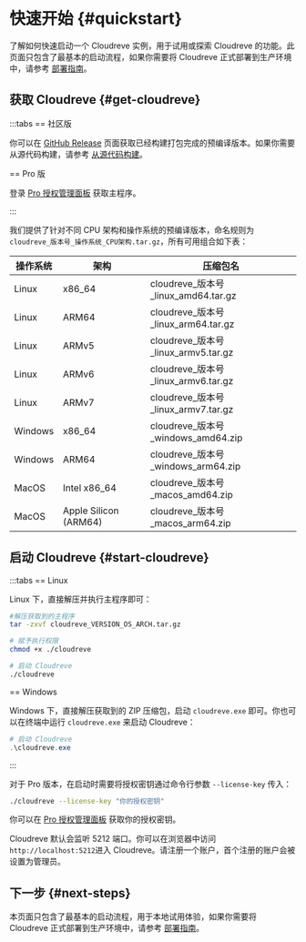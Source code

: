 # 快速开始 {#quickstart}

了解如何快速启动一个 Cloudreve 实例，用于试用或探索 Cloudreve 的功能。此页面只包含了最基本的启动流程，如果你需要将 Cloudreve 正式部署到生产环境中，请参考 [部署指南](./deploy/index)。

## 获取 Cloudreve {#get-cloudreve}

:::tabs
== 社区版

你可以在 [GitHub Release](https://github.com/cloudreve/Cloudreve/releases) 页面获取已经构建打包完成的预编译版本。如果你需要从源代码构建，请参考 [从源代码构建](./deploy/index)。

== Pro 版

登录 [Pro 授权管理面板](https://cloudreve.org/login) 获取主程序。

:::

我们提供了针对不同 CPU 架构和操作系统的预编译版本，命名规则为 `cloudreve_版本号_操作系统_CPU架构.tar.gz`，所有可用组合如下表：

| 操作系统 | 架构                  | 压缩包名                              |
| -------- | --------------------- | ------------------------------------- |
| Linux    | x86_64                | cloudreve\_版本号\_linux_amd64.tar.gz |
| Linux    | ARM64                 | cloudreve\_版本号\_linux_arm64.tar.gz |
| Linux    | ARMv5                 | cloudreve\_版本号\_linux_armv5.tar.gz |
| Linux    | ARMv6                 | cloudreve\_版本号\_linux_armv6.tar.gz |
| Linux    | ARMv7                 | cloudreve\_版本号\_linux_armv7.tar.gz |
| Windows  | x86_64                | cloudreve\_版本号\_windows_amd64.zip  |
| Windows  | ARM64                 | cloudreve\_版本号\_windows_arm64.zip  |
| MacOS    | Intel x86_64          | cloudreve\_版本号\_macos_amd64.zip    |
| MacOS    | Apple Silicon (ARM64) | cloudreve\_版本号\_macos_arm64.zip    |

## 启动 Cloudreve {#start-cloudreve}

:::tabs
== Linux

Linux 下，直接解压并执行主程序即可：

```bash
#解压获取到的主程序
tar -zxvf cloudreve_VERSION_OS_ARCH.tar.gz

# 赋予执行权限
chmod +x ./cloudreve

# 启动 Cloudreve
./cloudreve
```

== Windows

Windows 下，直接解压获取到的 ZIP 压缩包，启动 `cloudreve.exe` 即可。你也可以在终端中运行 `cloudreve.exe` 来启动 Cloudreve：

```powershell
# 启动 Cloudreve
.\cloudreve.exe
```

:::

对于 Pro 版本，在启动时需要将授权密钥通过命令行参数 `--license-key` 传入：

```bash
./cloudreve --license-key "你的授权密钥"
```

你可以在 [Pro 授权管理面板](https://cloudreve.org/login) 获取你的授权密钥。

Cloudreve 默认会监听 5212 端口。你可以在浏览器中访问 `http://localhost:5212`进入 Cloudreve。请注册一个账户，首个注册的账户会被设置为管理员。

## 下一步 {#next-steps}

本页面只包含了最基本的启动流程，用于本地试用体验，如果你需要将 Cloudreve 正式部署到生产环境中，请参考 [部署指南](./deploy/index)。
